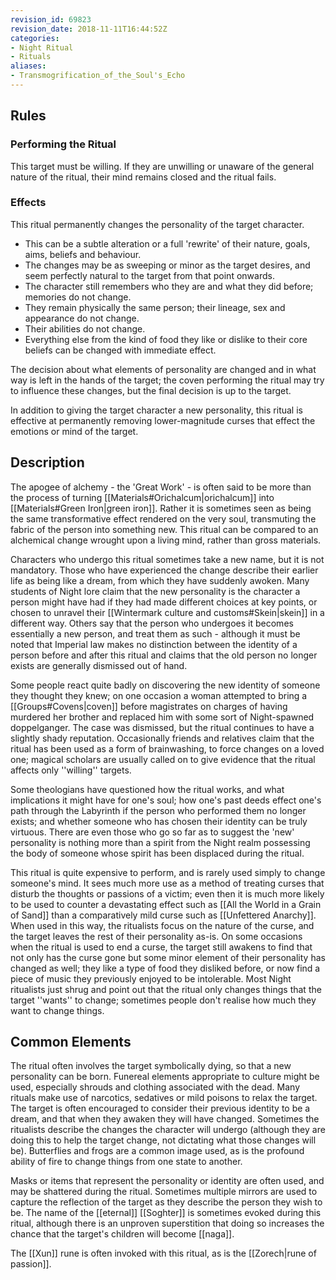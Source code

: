 ```yaml
---
revision_id: 69823
revision_date: 2018-11-11T16:44:52Z
categories:
- Night Ritual
- Rituals
aliases:
- Transmogrification_of_the_Soul's_Echo
---
```


## Rules

### Performing the Ritual
  This target must be willing. If they are unwilling or unaware of the general nature of the ritual, their mind remains closed and the ritual fails.

### Effects
This ritual permanently changes the personality of the target character.

* This can be a subtle alteration or a full 'rewrite' of their nature, goals, aims, beliefs and behaviour. 
* The changes may be as sweeping or minor as the target desires, and seem perfectly natural to the target from that point onwards.
* The character still remembers who they are and what they did before; memories do not change. 
* They remain physically the same person; their lineage, sex and appearance do not change.
* Their abilities do not change.
* Everything else from the kind of food they like or dislike to their core beliefs can be changed with immediate effect. 

The decision about what elements of personality are changed and in what way is left in the hands of the target; the coven performing the ritual may try to influence these changes, but the final decision is up to the target. 

In addition to giving the target character a new personality, this ritual is effective at permanently removing lower-magnitude curses that effect the emotions or mind of the target.

## Description

The apogee of alchemy - the 'Great Work' - is often said to be more than the process of turning [[Materials#Orichalcum|orichalcum]] into [[Materials#Green Iron|green iron]]. Rather it is sometimes seen as being the same transformative effect rendered on the very soul, transmuting the fabric of the person into something new. This ritual can be compared to an alchemical change wrought upon a living mind, rather than gross materials.

Characters who undergo this ritual sometimes take a new name, but it is not mandatory. Those who have experienced the change describe their earlier life as being like a dream, from which they have suddenly awoken. Many students of Night lore claim that the new personality is the character a person might have had if they had made different choices at key points, or chosen to unravel their [[Wintermark culture and customs#Skein|skein]] in a different way. Others say that the person who undergoes it becomes essentially a new person, and treat them as such - although it must be noted that Imperial law makes no distinction between the identity of a person before and after this ritual and claims that the old person no longer exists are generally dismissed out of hand.

Some people react quite badly on discovering the new identity of someone they thought they knew; on one occasion a woman attempted to bring a [[Groups#Covens|coven]] before magistrates on charges of having murdered her brother and replaced him with some sort of Night-spawned doppelganger. The case was dismissed, but the ritual continues to have a slightly shady reputation. Occasionally friends and relatives claim that the ritual has been used as a form of brainwashing, to force changes on a loved one; magical scholars are usually called on to give evidence that the ritual affects only ''willing'' targets. 

Some theologians have questioned how the ritual works, and what implications it might have for one's soul; how one's past deeds effect one's path through the Labyrinth if the person who performed them no longer exists; and whether someone who has chosen their identity can be truly virtuous. There are even those who go so far as to suggest the 'new' personality is nothing more than a spirit from the Night realm possessing the body of someone whose spirit has been displaced during the ritual.

This ritual is quite expensive to perform, and is rarely used simply to change someone's mind. It sees much more use as a method of treating curses that disturb the thoughts or passions of a victim; even then it is much more likely to be used to counter a devastating effect such as [[All the World in a Grain of Sand]] than a comparatively mild curse such as [[Unfettered Anarchy]]. When used in this way, the ritualists focus on the nature of the curse, and the target leaves the rest of their personality as-is. On some occasions when the ritual is used to end a curse, the target still awakens to find that not only has the curse gone but some minor element of their personality has changed as well; they like a type of food they disliked before, or now find a piece of music they previously enjoyed to be intolerable. Most Night ritualists just shrug and point out that the ritual only changes things that the target ''wants'' to change; sometimes people don't realise how much they want to change things.

## Common Elements

The ritual often involves the target symbolically dying, so that a new personality can be born. Funereal elements appropriate to culture might be used, especially shrouds and clothing associated with the dead. Many rituals make use of narcotics, sedatives or mild poisons to relax the target. The target is often encouraged to consider their previous identity to be a dream, and that when they awaken they will have changed. Sometimes the ritualists describe the changes the character will undergo (although they are doing this to help the target change, not dictating what those changes will be). Butterflies and frogs are a common image used, as is the profound ability of fire to change things from one state to another.

Masks or items that represent the personality or identity are often used, and may be shattered during the ritual. Sometimes multiple mirrors are used to capture the reflection of the target as they describe the person they wish to be. The name of the [[eternal]] [[Soghter]] is sometimes evoked during this ritual, although there is an unproven superstition that doing so increases the chance that the target's children will become [[naga]].

The [[Xun]] rune is often invoked with this ritual, as is the [[Zorech|rune of passion]].

